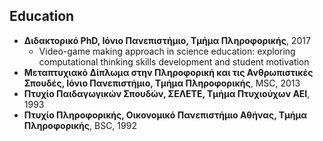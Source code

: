 ## Education

* **Διδακτορικό PhD, Ιόνιο Πανεπιστήμιο, Τμήμα Πληροφορικής**, 2017
  * Video-game making approach in science education: exploring computational thinking skills development and student motivation
* **Μεταπτυχιακό Δίπλωμα στην Πληροφορική και τις Ανθρωπιστικές Σπουδές, Ιόνιο Πανεπιστήμιο, Τμήμα Πληροφορικής**, MSC, 2013
* **Πτυχίο Παιδαγωγικών Σπουδών, ΣΕΛΕΤΕ, Τμήμα Πτυχιούχων ΑΕΙ**, 1993
* **Πτυχίο Πληροφορικής, Οικονομικό Πανεπιστήμιο Αθήνας, Τμήμα Πληροφορικής**, BSC, 1992
